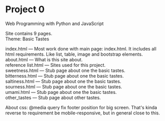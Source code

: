 # Project 0

Web Programming with Python and JavaScript


Site contains 9 pages.  
Theme: Basic Tastes  

index.html — Most work done with main page: index.html. It includes all html requirements. Like list, table, image and bootstrap elements.  
about.html — What is this site about.  
reference list.html — Sites used for this project.  
sweetness.html — Stub page about one the basic tastes.  
bitterness.html — Stub page about one the basic tastes.  
saltiness.html — Stub page about one the basic tastes.  
sourness.html — Stub page about one the basic tastes.  
umami.html — Stub page about one the basic tastes.  
other_tastes — Stub page about other tastes.  

About css: @media query fix footer position for big screen. That's kinda reverse to requirement be mobile-responsive, but in general close to this.  